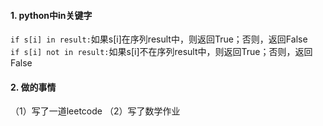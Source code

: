 #### 1. python中in关键字  
`if s[i] in result:`如果s[i]在序列result中，则返回True；否则，返回False  
`if s[i] not in result:`如果s[i]不在序列result中，则返回True；否则，返回False  
#### 2. 做的事情  
（1）写了一道leetcode
（2）写了数学作业

